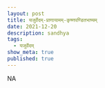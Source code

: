 ```yaml
---
layout: post
title: यजुर्वेदम्-प्राणायामम्-कृष्णपण्डितभाष्यम्
date: 2021-12-20
description: sandhya
tags:
  - यजुर्वेदम्
show_meta: true
published: true
---
```



NA
